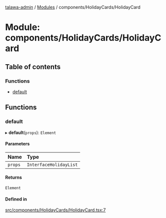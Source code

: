 [talawa-admin](../README.md) / [Modules](../modules.md) / components/HolidayCards/HolidayCard

# Module: components/HolidayCards/HolidayCard

## Table of contents

### Functions

- [default](components_HolidayCards_HolidayCard.md#default)

## Functions

### default

▸ **default**(`props`): `Element`

#### Parameters

| Name | Type |
| :------ | :------ |
| `props` | `InterfaceHolidayList` |

#### Returns

`Element`

#### Defined in

[src/components/HolidayCards/HolidayCard.tsx:7](https://github.com/AmitSharma512/talawa-admin/blob/2da9090/src/components/HolidayCards/HolidayCard.tsx#L7)
